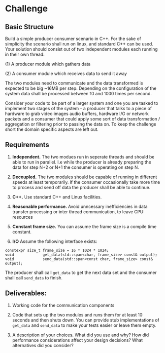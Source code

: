 # Challenge

## Basic Structure

Build a simple producer consumer scenario in C++. For the sake of simplicity the 
scenario shall run on linux, and standard C++ can be used. Your solution should
consist out of two independent modules each running in their own thread.

(1) A producer module which gathers data 

(2) A consumer module which receives data to send it away

The two modules need to communicate and the data transformed is expected 
to be big ~16MB per step. Depending on the configuration of the system 
data shall be processed between 10 and 1000 times per second.

Consider your code to be part of a larger system and one you are tasked to 
implement two stages of the system - a producer that talks to a piece of 
hardware to grab video images audio buffers, hardware I/O or network packets
and a consumer that could apply some sort of data transformation / aggregation
or filtering prior to passing the data on. To keep the challenge short
the domain specific aspects are left out.

## Requirements 

1. **Independent.** The two modues run in seperate threads and should be
able to run in parallel. I.e while the producer is already preparing 
the data for step N+2 or N+1 the consumer is operating on step N.

2. **Decoupled.** The two modules should be capable of running in different 
speeds at least temporarily. If the consumer occasionally take more time
to process and send off data the producer shall be able to continue.

3. **C++.** Use standard C++ and Linux facilities.

4. **Reasonable performance.** Avoid unncessary inefficiencies in data
transfer processing or inter thread communication, to leave CPU resources 

5. **Constant frame size.** You can assume the frame size is a compile 
time constant.

6. **I/O**
Assume the following interface exists:
```
constexpr size_t frame_size = 16 * 1024 * 1024;
void             get_data(std::span<char, frame_size> const& output);
void             send_data(std::span<const char, frame_size> const& output);
```

The producer shall call `get_data` to get the next data set and the consumer
shall call `send_data` to finish.

## Deliverables:

1. Working code for the communication components

2. Code that sets up the two modules and runs them for at least 10 seconds and then
shuts down. You can provide stub implementations of `get_data` and `send_data` to make
your tests easier or leave them empty. 

3. A description of your choices. What did you use and why? How did performance
considerations affect your design decisions? What alternatives did you consider?

